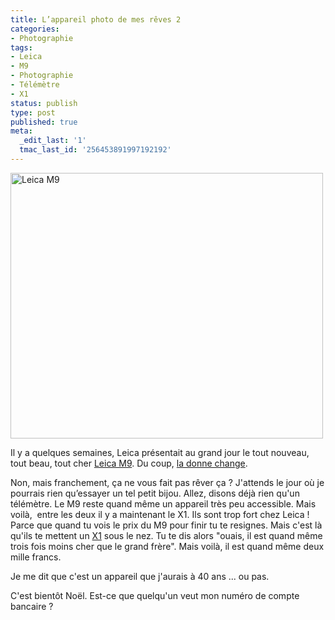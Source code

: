 ```yaml
---
title: L’appareil photo de mes rêves 2
categories:
- Photographie
tags:
- Leica
- M9
- Photographie
- Télémètre
- X1
status: publish
type: post
published: true
meta:
  _edit_last: '1'
  tmac_last_id: '256453891997192192'
---
```

<img class="alignnone size-medium wp-image-1425" title="Leica M9" src="https://dlgjp9x71cipk.cloudfront.net/2009/11/leica-m9-550x468-500x425.jpg" alt="Leica M9" width="500" height="425" />

Il y a quelques semaines, Leica présentait au grand jour le tout nouveau, tout beau, tout cher <a title="Lien vers le site du Leica M9" href="https://m9.leica-camera.com/">Leica M9</a>. Du coup, <a href="https://www.alienlebarge.ch/2008/01/06/lappareil-photo-de-mes-reves/">la donne change</a>.

<!--more-->

Non, mais franchement, ça ne vous fait pas rêver ça ? J'attends le jour où je pourrais rien qu’essayer un tel petit bijou. Allez, disons déjà rien qu'un télémètre. Le M9 reste quand même un appareil très peu accessible. Mais voilà,  entre les deux il y a maintenant le X1. Ils sont trop fort chez Leica ! Parce que quand tu vois le prix du M9 pour finir tu te resignes. Mais c'est là qu'ils te mettent un <a title="Lien vers le site du Leica X1" href="https://fr.leica-camera.com/photography/compact_cameras/x1/">X1</a> sous le nez. Tu te dis alors "ouais, il est quand même trois fois moins cher que le grand frère". Mais voilà, il est quand même deux mille francs.

Je me dit que c'est un appareil que j'aurais à 40 ans ... ou pas.

C'est bientôt Noël. Est-ce que quelqu'un veut mon numéro de compte bancaire ?
